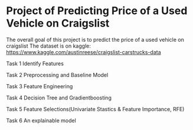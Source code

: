 # Project of Predicting Price of a Used Vehicle on Craigslist

The overall goal of this project is to predict the price of a used vehicle on craigslist
The dataset is on kaggle: https://www.kaggle.com/austinreese/craigslist-carstrucks-data

Task 1 Identify Features

Task 2 Preprocessing and Baseline Model

Task 3 Feature Engineering

Task 4 Decision Tree and Gradientboosting

Task 5 Feature Selections(Univariate Stastics & Feature Importance, RFE)

Task 6 An explainable model

